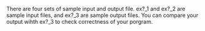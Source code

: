 There are four sets of sample input and output file. ex?_1 and ex?_2 are sample input files, and ex?_3 are sample output files. You can compare your output wihth ex?_3 to check correctness of your porgram.
